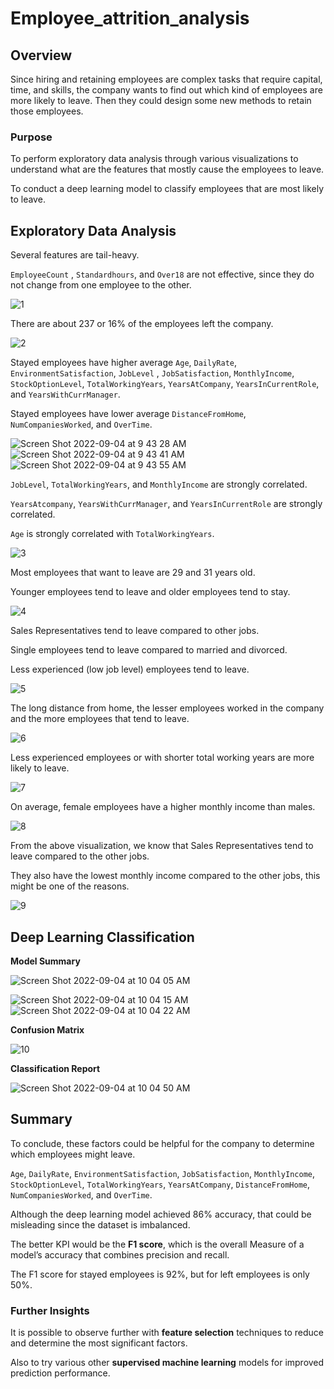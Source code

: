 # Employee_attrition_analysis

## Overview

Since hiring and retaining employees are complex tasks that require capital, time, and skills, the company wants to find out which kind of employees are more likely to leave. Then they could design some new methods to retain those employees.

### Purpose

To perform exploratory data analysis through various visualizations to understand what are the features that mostly cause the employees to leave.

To conduct a deep learning model to classify employees that are most likely to leave.

## Exploratory Data Analysis

Several features are tail-heavy.

`EmployeeCount` , `Standardhours`, and `Over18` are not effective, since they do not change from one employee to the other.

![1](https://user-images.githubusercontent.com/88747464/188317729-a67dd724-e7a4-4dc0-8ef6-a2018b95e6ff.png)

There are about 237 or 16% of the employees left the company.

![2](https://user-images.githubusercontent.com/88747464/188317742-77feeaa0-deb5-44a0-8b47-5d88bcd25882.png)

Stayed employees have higher average `Age`, `DailyRate`, `EnvironmentSatisfaction`,  `JobLevel`	, `JobSatisfaction`, 	`MonthlyIncome`, `StockOptionLevel`, `TotalWorkingYears`,  `YearsAtCompany`, `YearsInCurrentRole`, and `YearsWithCurrManager`.

Stayed employees have lower average `DistanceFromHome`,	`NumCompaniesWorked`,	and `OverTime`.

![Screen Shot 2022-09-04 at 9 43 28 AM](https://user-images.githubusercontent.com/88747464/188317751-9c7673a8-e0fd-4abc-8f71-7e9465f1a838.png)
![Screen Shot 2022-09-04 at 9 43 41 AM](https://user-images.githubusercontent.com/88747464/188317754-812e04a6-a6c4-4914-b5c8-fe585fd8ab41.png)
![Screen Shot 2022-09-04 at 9 43 55 AM](https://user-images.githubusercontent.com/88747464/188317758-33957616-50e3-4d80-aa0b-4e0882f67bd4.png)

`JobLevel`, `TotalWorkingYears`, and `MonthlyIncome` are strongly correlated.

`YearsAtcompany`, `YearsWithCurrManager`, and `YearsInCurrentRole` are strongly correlated.

`Age` is strongly correlated with `TotalWorkingYears`.

![3](https://user-images.githubusercontent.com/88747464/188317762-1eb4204c-30db-44c3-a17a-9a82ff19c6fb.png)

Most employees that want to leave are 29 and 31 years old. 

Younger employees tend to leave and older employees tend to stay.

![4](https://user-images.githubusercontent.com/88747464/188317768-0aff6711-aa2f-4b32-8ccc-eb26bb216e45.png)

Sales Representatives tend to leave compared to other jobs.

Single employees tend to leave compared to married and divorced.

Less experienced (low job level) employees tend to leave. 

![5](https://user-images.githubusercontent.com/88747464/188317776-9ddc93c5-04f9-4b9a-88ea-402bb68843a8.png)

The long distance from home, the lesser employees worked in the company and the more employees that tend to leave.

![6](https://user-images.githubusercontent.com/88747464/188317780-06473642-f5a9-41da-954e-f9b6cb80ef88.png)

Less experienced employees or with shorter total working years are more likely to leave.

![7](https://user-images.githubusercontent.com/88747464/188317783-a302bdee-0fac-495c-8577-cdd14f797b68.png)

On average, female employees have a higher monthly income than males.

![8](https://user-images.githubusercontent.com/88747464/188317792-cc8beb9a-5222-4508-99c8-21011658f239.png)

From the above visualization, we know that Sales Representatives tend to leave compared to the other jobs. 

They also have the lowest monthly income compared to the other jobs, this might be one of the reasons.

![9](https://user-images.githubusercontent.com/88747464/188317806-d1aa44e3-d532-4908-a5de-e5e71cd12592.png)

## Deep Learning Classification

**Model Summary**

![Screen Shot 2022-09-04 at 10 04 05 AM](https://user-images.githubusercontent.com/88747464/188317910-93cf4a6d-34f6-4860-ba2d-b03855e8fbd9.png)

![Screen Shot 2022-09-04 at 10 04 15 AM](https://user-images.githubusercontent.com/88747464/188317929-88432901-beb1-45f7-8e3e-9350cd812b46.png)
![Screen Shot 2022-09-04 at 10 04 22 AM](https://user-images.githubusercontent.com/88747464/188317932-bed08804-d0fd-4d4a-a9dc-fb3975f2d015.png)

**Confusion Matrix**

![10](https://user-images.githubusercontent.com/88747464/188317947-b122bca7-32c1-46a3-b68d-fe07c146135c.png)

**Classification Report**

![Screen Shot 2022-09-04 at 10 04 50 AM](https://user-images.githubusercontent.com/88747464/188317953-37189849-d3f4-4b55-8b3c-96b4066fb756.png)

## Summary

To conclude, these factors could be helpful for the company to determine which employees might leave.

`Age`, `DailyRate`, `EnvironmentSatisfaction`, `JobSatisfaction`, 	`MonthlyIncome`, `StockOptionLevel`, `TotalWorkingYears`,  `YearsAtCompany`, `DistanceFromHome`,	`NumCompaniesWorked`,	and `OverTime`.

Although the deep learning model achieved 86% accuracy, that could be misleading since the dataset is imbalanced. 

The better KPI would be the **F1 score**, which is the overall Measure of a model’s accuracy that combines precision and recall.

The F1 score for stayed employees is 92%, but for left employees is only 50%. 

### Further Insights

It is possible to observe further with **feature selection** techniques to reduce and determine the most significant factors. 

Also to try various other **supervised machine learning** models for improved prediction performance.



